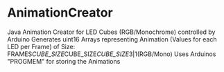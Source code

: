 # AnimationCreator
Java Animation Creator for LED Cubes (RGB/Monochrome) controlled by Arduino
Generates uint16 Arrays representing Animation (Values for each LED per Frame) of Size: FRAMES*CUBE_SIZE*CUBE_SIZE*CUBE_SIZE*3|1(RGB/Mono)
Uses Arduinos "PROGMEM" for storing the Animations
